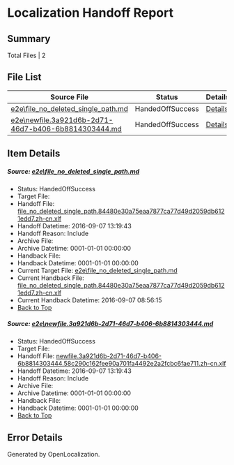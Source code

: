 # <a name='report-top'></a> Localization Handoff Report

## Summary
 Total Files | 2

## File List
 Source File | Status | Details 
 ----------- | ------ | ------- 
 [e2e\file_no_deleted_single_path.md](https://github.com/OpenLocalizationTestOrg/ol-test0/blob/c8bb4e5b142c408f45e9ac9910765d1a4685683d/e2e/file_no_deleted_single_path.md) | HandedOffSuccess | [Details](#2bae10da85bdf1f070280765434bbf60320b3f373)
 [e2e\newfile.3a921d6b-2d71-46d7-b406-6b8814303444.md](https://github.com/OpenLocalizationTestOrg/ol-test0/blob/c8bb4e5b142c408f45e9ac9910765d1a4685683d/e2e/newfile.3a921d6b-2d71-46d7-b406-6b8814303444.md) | HandedOffSuccess | [Details](#209178bb6a408bf7883fd3a06a460d94add67eaf5)

## Item Details
##### <a name='2bae10da85bdf1f070280765434bbf60320b3f373'></a> Source: [e2e\file_no_deleted_single_path.md](https://github.com/OpenLocalizationTestOrg/ol-test0/blob/c8bb4e5b142c408f45e9ac9910765d1a4685683d/e2e/file_no_deleted_single_path.md)
* Status: HandedOffSuccess
* Target File: 
* Handoff File: [file_no_deleted_single_path.84480e30a75eaa7877ca77d49d2059db6121edd7.zh-cn.xlf](https://github.com/OpenLocalizationTestOrg/ol-test0-handoff/blob/3b5a8d847130f5a83b10b9165c107e432e31bb50/ol-handoff/OpenLocalizationTestOrg/ol-test0-zhcn/yuwzho/mt/file_no_deleted_single_path.84480e30a75eaa7877ca77d49d2059db6121edd7.zh-cn.xlf)
* Handoff Datetime: 2016-09-07 13:19:43
* Handoff Reason: Include
* Archive File: 
* Archive Datetime: 0001-01-01 00:00:00
* Handback File: 
* Handback Datetime: 0001-01-01 00:00:00
* Current Target File: [e2e\file_no_deleted_single_path.md](https://github.com/OpenLocalizationTestOrg/ol-test0-zhcn/blob/6b20894f4a307865d2e1afafdc1967c3e9f220a4/e2e/file_no_deleted_single_path.md)
* Current Handback File: [file_no_deleted_single_path.84480e30a75eaa7877ca77d49d2059db6121edd7.zh-cn.xlf](https://github.com/OpenLocalizationTestOrg/ol-test0-handback/blob/4deb511c1b074ace869ebda56cf316944abbfc25/ol-handback/OpenLocalizationTestOrg/ol-test0-zhcn/yuwzho/mt/file_no_deleted_single_path.84480e30a75eaa7877ca77d49d2059db6121edd7.zh-cn.xlf)
* Current Handback Datetime: 2016-09-07 08:56:15
* [Back to Top](#report-top)

##### <a name='209178bb6a408bf7883fd3a06a460d94add67eaf5'></a> Source: [e2e\newfile.3a921d6b-2d71-46d7-b406-6b8814303444.md](https://github.com/OpenLocalizationTestOrg/ol-test0/blob/c8bb4e5b142c408f45e9ac9910765d1a4685683d/e2e/newfile.3a921d6b-2d71-46d7-b406-6b8814303444.md)
* Status: HandedOffSuccess
* Target File: 
* Handoff File: [newfile.3a921d6b-2d71-46d7-b406-6b8814303444.58c290c162fee90a701fa4492e2a2fcbc6fae711.zh-cn.xlf](https://github.com/OpenLocalizationTestOrg/ol-test0-handoff/blob/3b5a8d847130f5a83b10b9165c107e432e31bb50/ol-handoff/OpenLocalizationTestOrg/ol-test0-zhcn/yuwzho/mt/newfile.3a921d6b-2d71-46d7-b406-6b8814303444.58c290c162fee90a701fa4492e2a2fcbc6fae711.zh-cn.xlf)
* Handoff Datetime: 2016-09-07 13:19:43
* Handoff Reason: Include
* Archive File: 
* Archive Datetime: 0001-01-01 00:00:00
* Handback File: 
* Handback Datetime: 0001-01-01 00:00:00
* [Back to Top](#report-top)


## Error Details

Generated by OpenLocalization.

